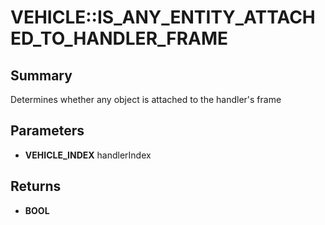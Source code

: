 # VEHICLE::IS_ANY_ENTITY_ATTACHED_TO_HANDLER_FRAME

## Summary
Determines whether any object is attached to the handler's frame

## Parameters
* **VEHICLE_INDEX** handlerIndex

## Returns
* **BOOL**